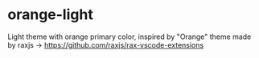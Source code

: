 # orange-light

Light theme with orange primary color, inspired by "Orange" theme made by raxjs -> https://github.com/raxjs/rax-vscode-extensions
